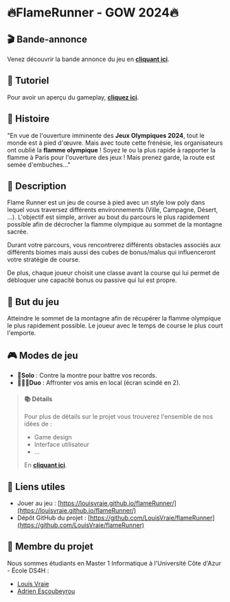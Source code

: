 # 🔥FlameRunner - GOW 2024🔥

## 🎬 Bande-annonce

Venez découvrir la bande annonce du jeu en **[cliquant ici](https://youtu.be/3I5FaNAnaLY)**.

## 🏁 Tutoriel

Pour avoir un aperçu du gameplay, **[cliquez ici](https://youtu.be/uiI-DI9plR0)**.

## 📢 Histoire

"En vue de l'ouverture imminente des **Jeux Olympiques 2024**, tout le monde est à pied d'œuvre. Mais avec toute cette frénésie, les organisateurs ont oublié la **flamme olympique** ! 
Soyez le ou la plus rapide à rapporter la flamme à Paris pour l'ouverture des jeux ! Mais prenez garde, la route est semée d'embuches…"


## 📖 Description

Flame Runner est un jeu de course à pied avec un style low poly dans lequel vous traversez différents environnements (Ville, Campagne, Désert, ...). 
L'objectif est simple, arriver au bout du parcours le plus rapidement possible afin de décrocher la flamme olympique au sommet de la montagne sacrée.

Durant votre parcours, vous rencontrerez différents obstacles associés aux différents biomes mais aussi des cubes de bonus/malus qui influenceront votre stratégie de course.

De plus, chaque joueur choisit une classe avant la course qui lui permet de débloquer une capacité bonus ou passive qui lui est propre.

## 🎯 But du jeu

Atteindre le sommet de la montagne afin de récupérer la flamme olympique le plus rapidement possible.
Le joueur avec le temps de course le plus court l'emporte.

## 🎮 Modes de jeu

- **🧍Solo** : Contre la montre pour battre vos records.
- **🧑‍🤝‍🧑Duo** : Affronter vos amis en local (écran scindé en 2).

> #### 📚 Détails 
> Pour plus de détails sur le projet vous trouverez l'ensemble de nos idées de : 
> - Game design 
> - Interface utilisateur
> - ...
> 
> En **[cliquant ici](https://drive.google.com/drive/folders/1p7vsO7vuWu8rYQDJA0QNg3Xx2BEph3aF?usp=sharing)**.

## 🔗 Liens utiles
- Jouer au jeu : [https://louisvraie.github.io/flameRunner/](https://louisvraie.github.io/flameRunner/)
- Dépôt GitHub du projet : [https://github.com/LouisVraie/flameRunner](https://github.com/LouisVraie/flameRunner)

## 🏃 Membre du projet

Nous sommes étudiants en Master 1 Informatique à l'Université Côte d'Azur - École DS4H :
- [Louis Vraie](https://github.com/LouisVraie)
- [Adrien Escoubeyrou](https://github.com/AdrienEscbr)
